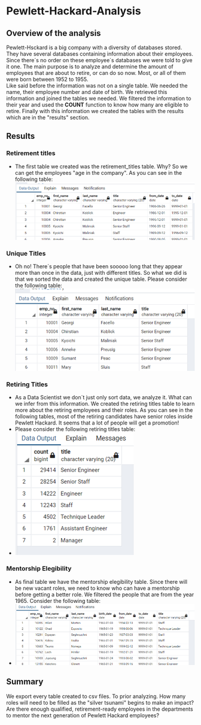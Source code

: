 # Pewlett-Hackard-Analysis

## Overview of the analysis
Pewlett-Hsckard is a big company with a diversity of databases stored. They have several databases containing information about their employees. Since there´s no order on these employee´s databases we were told to give it one. The main purpose is to analyze and determine the amount of employees that are about to retire, or can do so now. Most, or all of them were born between 1952 to 1955.  
Like said before the information was not on a single table. We needed the name, their employee number and date of birth. We retrieved this information and joined the tables we needed. We filtered the information to their year and used the **COUNT** function to know how many are eligible to retire. Finally with this information we created the tables with the results which are in the "results" section.
## Results

### Retirement titles
- The first table we created was the retirement_titles table. Why? So we can get the employees "age in the company". As you can see in the following table:  
![retirement_titles](https://github.com/ManuelRuizF/Pewlett-Hackard-Analysis/blob/main/Data/retirement_titles_table.PNG)

### Unique Titles
- Oh no! There´s people that have been sooooo long that they appear more than once in the data, just with different titles. So what we did is that we sorted the data and created the unique table. Please consider the following table:  
![unique](https://github.com/ManuelRuizF/Pewlett-Hackard-Analysis/blob/main/Data/unique_titles_table.PNG)

### Retiring Titles
- As a Data Scientist we don´t just only sort data, we analyze it. What can we infer from this information. We created the retiring titles table to learn more about the retiring employees and their roles. As you can see in the following tables, most of the retiring candidates have senior roles inside Pewlett Hackard. It seems that a lot of people will get a promotion!  
- Please consider the following retiring titles table:
- ![retiring_table](https://github.com/ManuelRuizF/Pewlett-Hackard-Analysis/blob/main/Data/retiring_titles_table.PNG)  

### Mentorship Elegibility
- As final table we have the mentorship elegibility table. Since there will be new vacant roles, we need to know who can have a mentorship before getting a better role. We filtered the people that are from the year 1965. Consider the following table:  
- ![mentor_table](https://github.com/ManuelRuizF/Pewlett-Hackard-Analysis/blob/main/Data/mentor_table.PNG)


## Summary
We export every table created to csv files. To prior analyzing.
How many roles will need to be filled as the "silver tsunami" begins to make an impact?
Are there enough qualified, retirement-ready employees in the departments to mentor the next generation of Pewlett Hackard employees?
